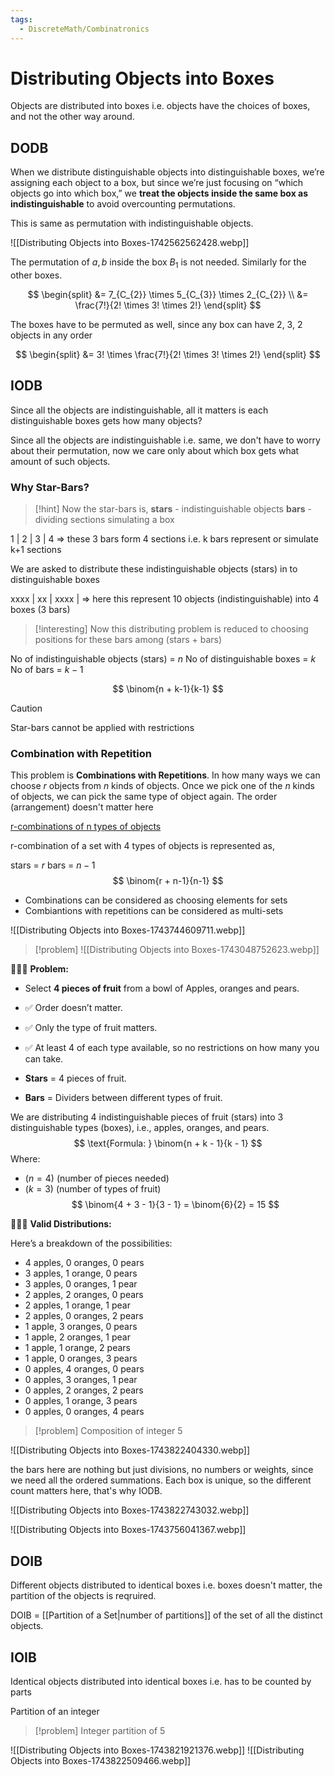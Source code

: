 ```yaml
---
tags:
  - DiscreteMath/Combinatronics
---
```

# Distributing Objects into Boxes

Objects are distributed into boxes i.e. objects have the choices of boxes, and not the other way around.

## DODB

When we distribute distinguishable objects into distinguishable boxes, we’re assigning each object to a box, but since we’re just focusing on “which objects go into which box,” we **treat the objects inside the same box as indistinguishable** to avoid overcounting permutations.

This is same as permutation with indistinguishable objects.

![[Distributing Objects into Boxes-1742562562428.webp]]

The permutation of $a, b$ inside the box $B_{1}$ is not needed. Similarly for the other boxes.

$$
\begin{split}
&= 7_{C_{2}} \times 5_{C_{3}} \times 2_{C_{2}} \\
&= \frac{7!}{2! \times 3! \times 2!}
\end{split}
$$

The boxes have to be permuted as well, since any box can have 2, 3, 2 objects in any order

$$
\begin{split}
&= 3! \times \frac{7!}{2! \times 3! \times 2!}
\end{split}
$$

## IODB

Since all the objects are indistinguishable, all it matters is each distinguishable boxes gets how many objects?

Since all the objects are indistinguishable i.e. same, we don't have to worry about their permutation, now we care only about which box gets what amount of such objects.

### Why Star-Bars?

> [!hint] 
> Now the star-bars is,
> **stars** - indistinguishable objects
> **bars** - dividing sections simulating a box

1 | 2 | 3 | 4 => these 3 bars form 4 sections i.e. k bars represent or simulate k+1 sections

We are asked to distribute these indistinguishable objects (stars) in to distinguishable boxes

xxxx | xx | xxxx | => here this represent 10 objects (indistinguishable) into 4 boxes (3 bars)

> [!interesting] 
> Now this distributing problem is reduced to choosing positions for these bars among (stars + bars)
> 

No of indistinguishable objects (stars) = $n$
No of distinguishable boxes = $k$
No of bars = $k - 1$

$$
\binom{n + k-1}{k-1}
$$
> [!caution] 
> Star-bars cannot be applied with restrictions

### Combination with Repetition

This problem is **Combinations with Repetitions**.
In how many ways we can choose $r$ objects from $n$ kinds of objects. Once we pick one of the $n$ kinds of objects, we can pick the same type of object again. The order (arrangement) doesn't matter here

<u>r-combinations of n types of objects</u>

r-combination of a set with 4 types of objects is represented as,

stars = $r$
bars = $n-1$
$$
\binom{r + n-1}{n-1}
$$

- Combinations can be considered as choosing elements for sets
- Combiantions with repetitions can be considered as multi-sets

![[Distributing Objects into Boxes-1743744609711.webp]]

> [!problem] 
> ![[Distributing Objects into Boxes-1743048752623.webp]]

🍎🍊🍐 **Problem:**
- Select **4 pieces of fruit** from a bowl of Apples, oranges and pears.
- ✅ Order doesn’t matter.
- ✅ Only the type of fruit matters.
- ✅ At least 4 of each type available, so no restrictions on how many you can take.

- **Stars** = 4 pieces of fruit.
- **Bars** = Dividers between different types of fruit.

We are distributing 4 indistinguishable pieces of fruit (stars) into 3 distinguishable types (boxes), i.e., apples, oranges, and pears.
$$
\text{Formula: } \binom{n + k - 1}{k - 1}
$$
Where:
- $(n = 4)$ (number of pieces needed)
- $(k = 3)$ (number of types of fruit)
$$
\binom{4 + 3 - 1}{3 - 1} = \binom{6}{2} = 15
$$

🍎🍊🍐 **Valid Distributions:**

Here’s a breakdown of the possibilities:
- 4 apples, 0 oranges, 0 pears  
- 3 apples, 1 orange, 0 pears  
- 3 apples, 0 oranges, 1 pear  
- 2 apples, 2 oranges, 0 pears  
- 2 apples, 1 orange, 1 pear  
- 2 apples, 0 oranges, 2 pears  
- 1 apple, 3 oranges, 0 pears  
- 1 apple, 2 oranges, 1 pear  
- 1 apple, 1 orange, 2 pears  
- 1 apple, 0 oranges, 3 pears  
- 0 apples, 4 oranges, 0 pears  
- 0 apples, 3 oranges, 1 pear  
- 0 apples, 2 oranges, 2 pears  
- 0 apples, 1 orange, 3 pears  
- 0 apples, 0 oranges, 4 pears  


> [!problem] 
> Composition of integer 5

![[Distributing Objects into Boxes-1743822404330.webp]]

the bars here are nothing but just divisions, no numbers or weights, since we need all the ordered summations. Each box is unique, so the different count matters here, that's why IODB.

![[Distributing Objects into Boxes-1743822743032.webp]]

![[Distributing Objects into Boxes-1743756041367.webp]]

## DOIB

Different objects distributed to identical boxes i.e. boxes doesn't matter, the partition of the objects is reqruired.

DOIB = [[Partition of a Set|number of partitions]] of the set of all the distinct objects.

## IOIB

Identical objects distributed into identical boxes i.e. has to be counted by parts

Partition of an integer


> [!problem] 
> Integer partition of 5

![[Distributing Objects into Boxes-1743821921376.webp]]
![[Distributing Objects into Boxes-1743822509466.webp]]

